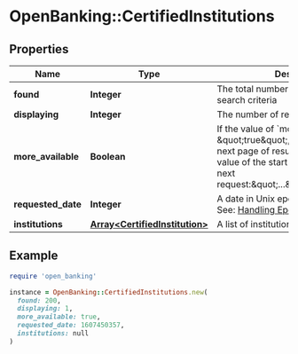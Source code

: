 # OpenBanking::CertifiedInstitutions

## Properties

| Name | Type | Description | Notes |
| ---- | ---- | ----------- | ----- |
| **found** | **Integer** | The total number of results matching search criteria |  |
| **displaying** | **Integer** | The number of results returned |  |
| **more_available** | **Boolean** | If the value of &#x60;moreAvailable&#x60; is \&quot;true\&quot;, you can retrieve the next page of results by increasing the value of the start parameter in your next request:\&quot;...&amp;start&#x3D;6&amp;limit&#x3D;5\&quot; |  |
| **requested_date** | **Integer** | A date in Unix epoch time (in seconds). See: [Handling Epoch Dates and Times](https://developer.mastercard.com/open-banking-us/documentation/codes-and-formats/). |  |
| **institutions** | [**Array&lt;CertifiedInstitution&gt;**](CertifiedInstitution.md) | A list of institutions |  |

## Example

```ruby
require 'open_banking'

instance = OpenBanking::CertifiedInstitutions.new(
  found: 200,
  displaying: 1,
  more_available: true,
  requested_date: 1607450357,
  institutions: null
)
```

